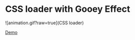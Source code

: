 # CSS loader with Gooey Effect

![animation.gif?raw=true](CSS loader)

[Demo](http://codepen.io/codecalm/pen/yYNdwj)